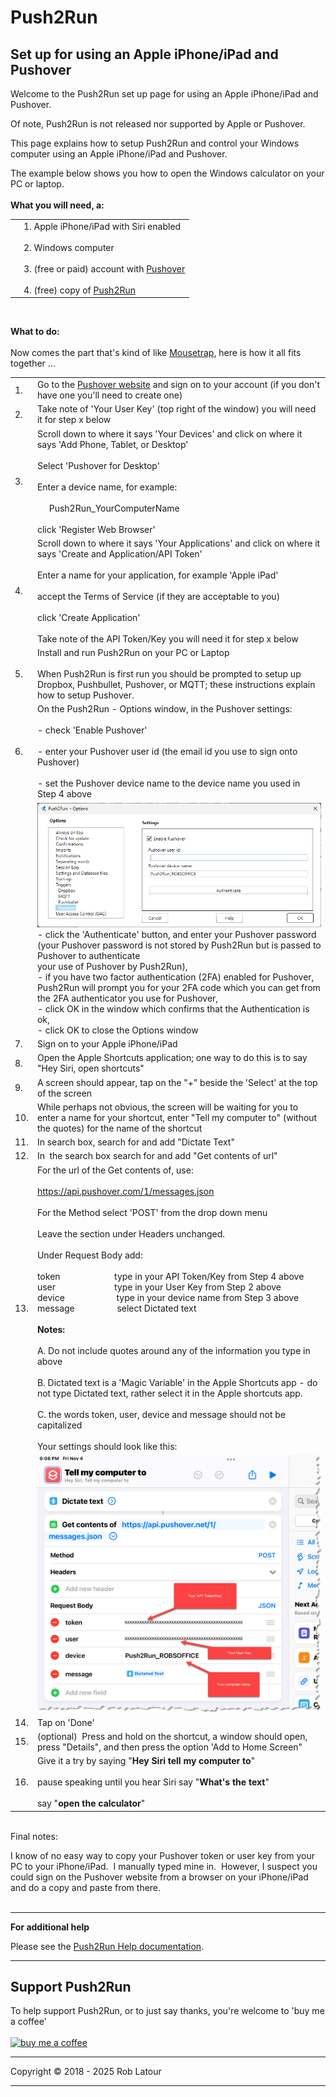 # Push2Run
## Set up for using an Apple iPhone/iPad and Pushover

Welcome to the Push2Run set up page for using an Apple iPhone/iPad and Pushover.  
  
Of note, Push2Run is not released nor supported by Apple or Pushover.  
  
This page explains how to setup Push2Run and control your Windows computer using an Apple iPhone/iPad and Pushover.  
  
The example below shows you how to open the Windows calculator on your PC or laptop.  
   
**What you will need, a:**   

|     |     |
| --- | --- |
|     | 1\. Apple iPhone/iPad with Siri enabled  <br>  <br>2\. Windows computer  <br>  <br>3\. (free or paid) account with [Pushover](https://www.pushover.net)  <br>  <br>4\. (free) copy of [Push2Run](https://github.com/roblatour/Push2Run)  |
<br>

**What to do:**  
<br> 
Now comes the part that's kind of like [Mousetrap](https://en.wikipedia.org/wiki/Mouse_Trap_(game)), here is how it all fits together ...  
  

|     |     |
| --- | --- |
| 1.  | Go to the [Pushover website](https://www.pushover.net) and sign on to your account (if you don't have one you'll need to create one) |
| 2.  | Take note of 'Your User Key' (top right of the window) you will need it for step x below |
| 3.  | Scroll down to where it says 'Your Devices' and click on where it says 'Add Phone, Tablet, or Desktop'  <br>  <br>Select 'Pushover for Desktop'  <br>  <br>Enter a device name, for example:  <br>  <br>     Push2Run\_YourComputerName  <br>  <br>click 'Register Web Browser' |
| 4.  | Scroll down to where it says 'Your Applications' and click on where it says 'Create and Application/API Token'  <br>  <br>Enter a name for your application, for example 'Apple iPad'  <br>  <br>accept the Terms of Service (if they are acceptable to you)  <br>  <br>click 'Create Application'  <br>  <br>Take note of the API Token/Key you will need it for step x below |
| 5.  | Install and run Push2Run on your PC or Laptop<br><br>When Push2Run is first run you should be prompted to setup up Dropbox, Pushbullet, Pushover, or MQTT; these instructions explain how to setup Pushover. |
| 6.   | On the Push2Run - Options window, in the Pushover settings:  <br>  <br>\- check 'Enable Pushover'  <br>  <br>\- enter your Pushover user id (the email id you use to sign onto Pushover)  <br>  <br>\- set the Pushover device name to the device name you used in Step 4 above |
|     | ![Push2Run Pushover Options window](../images/optionspo2.jpg)<br>\- click the 'Authenticate' button, and enter your Pushover password<br>(your Pushover password is not stored by Push2Run but is passed to Pushover to authenticate <br>your use of Pushover by Push2Run),<br>- if you have two factor authentication (2FA) enabled for Pushover, Push2Run will prompt you for your 2FA code which you can get from the 2FA authenticator you use for Pushover,<br>\- click OK in the window which confirms that the Authentication is ok,<br>\- click OK to close the Options window
| 7.  | Sign on to your Apple iPhone/iPad |
| 8.  | Open the Apple Shortcuts application; one way to do this is to say "Hey Siri, open shortcuts" |
| 9.  | A screen should appear, tap on the "+" beside the 'Select' at the top of the screen |
| 10.  | While perhaps not obvious, the screen will be waiting for you to enter a name for your shortcut, enter "Tell my computer to" (without the quotes) for the name of the shortcut |
| 11. | In search box, search for and add "Dictate Text" |
| 12. | In  the search box search for and add "Get contents of url" |
| 13. | For the url of the Get contents of, use:<br><br>https://api.pushover.com/1/messages.json<br><br>For the Method select 'POST' from the drop down menu<br><br>Leave the section under Headers unchanged.<br><br>Under Request Body add:<br><br>token                       type in your API Token/Key from Step 4 above<br>user                             type in your User Key from Step 2 above<br>device                      type in your device name from Step 3 above   <br>message                  select Dictated text<br><br>**Notes:  <br>**  <br>A. Do not include quotes around any of the information you type in above  <br>  <br>B. Dictated text is a 'Magic Variable' in the Apple Shortcuts app - do not type Dictated text, rather select it in the Apple shortcuts app.  <br>  <br>C. the words token, user, device and message should not be capitalized  <br>  <br>Your settings should look like this: |
|     | ![Apple Pushover settings](../images/ApplePushover.jpg) |
| 14. | Tap on 'Done' |
| 15. | (optional)  Press and hold on the shortcut, a window should open, press "Details", and then press the option 'Add to Home Screen" |
| 16. | Give it a try by saying "**Hey Siri tell my computer to**"  <br>  <br>pause speaking until you hear Siri say "**What's the text**"  <br>  <br>say "**open the calculator**" |

      
Final notes:  
  
I know of no easy way to copy your Pushover token or user key from your PC to your iPhone/iPad.  I manually typed mine in.  However, I suspect you could sign on the Pushover website from a browser on your iPhone/iPad and do a copy and paste from there.  
        
* * *
  
**For additional help**  
  
Please see the [Push2Run Help documentation](help_v4.9.1.0.md).

* * *
 ## Support Push2Run

 To help support Push2Run, or to just say thanks, you're welcome to 'buy me a coffee'<br><br>
[<img alt="buy me  a coffee" width="200px" src="https://cdn.buymeacoffee.com/buttons/v2/default-blue.png" />](https://www.buymeacoffee.com/roblatour)
* * *
Copyright © 2018 - 2025 Rob Latour
* * *